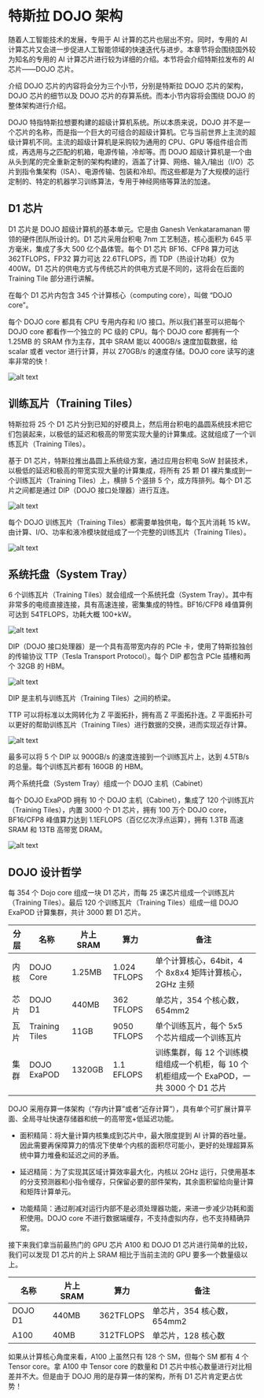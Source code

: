 <!--Copyright © 适用于[License](https://github.com/chenzomi12/AISystem)版权许可-->

# 特斯拉 DOJO 架构

随着人工智能技术的发展，专用于 AI 计算的芯片也层出不穷。同时，专用的 AI 计算芯片又会进一步促进人工智能领域的快速迭代与进步。本章节将会围绕国外较为知名的专用的 AI 计算芯片进行较为详细的介绍。本节将会介绍特斯拉发布的 AI 芯片——DOJO 芯片。

介绍 DOJO 芯片的内容将会分为三个小节，分别是特斯拉 DOJO 芯片的架构，DOJO 芯片的细节以及 DOJO 芯片的存算系统。而本小节内容将会围绕 DOJO 的整体架构进行介绍。

DOJO 特指特斯拉想要构建的超级计算机系统。所以本质来说，DOJO 并不是一个芯片的名称，而是指一个巨大的可组合的超级计算机。它与当前世界上主流的超级计算机不同。主流的超级计算机是采购较为通用的 CPU、GPU 等组件组合而成，再选用与之匹配的机箱，电源传输，冷却等。而 DOJO 超级计算机是一个由从头到尾的完全重新定制的架构构建的，涵盖了计算、网络、输入/输出（I/O）芯片到指令集架构（ISA）、电源传输、包装和冷却。而这些都是为了大规模的运行定制的、特定的机器学习训练算法，专用于神经网络等算法的加速。

## D1 芯片

D1 芯片是 DOJO 超级计算机的基本单元。它是由 Ganesh Venkataramanan 带领的硬件团队所设计的。D1 芯片采用台积电 7nm 工艺制造，核心面积为 645 平方毫米，集成了多大 500 亿个晶体管。每个 D1 芯片 BF16、CFP8 算力可达 362TFLOPS，FP32 算力可达 22.6TFLOPS，而 TDP（热设计功耗）仅为 400W。D1 芯片的供电方式与传统芯片的供电方式是不同的，这将会在后面的 Training Tile 部分进行讲解。

在每个 D1 芯片内包含 345 个计算核心（computing core），叫做 “DOJO core”。

每个 DOJO core 都具有 CPU 专用内存和 I/O 接口。所以我们甚至可以把每个 DOJO core 都看作一个独立的 PC 级的 CPU。每个 DOJO core 都拥有一个 1.25MB 的 SRAM 作为主存，其中 SRAM 能以 400GB/s 速度加载数据，给 scalar 或者 vector 进行计算，并以 270GB/s 的速度存储。DOJO core 读写的速率非常的快！

![alt text](./images/DOJOArch01.png)

## 训练瓦片（Training Tiles）

特斯拉将 25 个 D1 芯片分到已知的好模具上，然后用台积电的晶圆系统技术把它们包装起来，以极低的延迟和极高的带宽实现大量的计算集成。这就组成了一个训练瓦片（Training Tiles）。

基于 D1 芯片，特斯拉推出晶圆上系统级方案，通过应用台积电 SoW 封装技术，以极低的延迟和极高的带宽实现大量的计算集成，将所有 25 颗 D1 裸片集成到一个训练瓦片（Training Tiles）上，横排 5 个竖排 5 个，成方阵排列。每个 D1 芯片之间都是通过 DIP（DOJO 接口处理器）进行互连。

![alt text](./images/DOJOArch02.png)

每个 DOJO 训练瓦片（Training Tiles）都需要单独供电，每个瓦片消耗 15 kW。由计算、I/O、功率和液冷模块就组成了一个完整的训练瓦片（Training Tiles）。

![alt text](./images/DOJOArch03.jpg)

## 系统托盘（System Tray）

6 个训练瓦片（Training Tiles）就会组成一个系统托盘（System Tray）。其中有非常多的电缆直接连接，具有高速连接，密集集成的特性。BF16/CFP8 峰值算例可达到 54TFLOPS，功耗大概 100+kW。

![alt text](./images/DOJOArch04.png)

DIP（DOJO 接口处理器）是一个具有高带宽内存的 PCIe 卡，使用了特斯拉独创的传输协议 TTP（Tesla Transport Protocol）。每个 DIP 都包含 PCIe 插槽和两个 32GB 的 HBM。

![alt text](./images/DOJOArch05.png)

DIP 是主机与训练瓦片（Training Tiles）之间的桥梁。

TTP 可以将标准以太网转化为 Z 平面拓扑，拥有高 Z 平面拓扑连。Z 平面拓扑可以更好的帮助训练瓦片（Training Tiles）进行数据的交换，进而实现近存计算。

![alt text](./images/DOJOArch06.png)

最多可以将 5 个 DIP 以 900GB/s 的速度连接到一个训练瓦片上，达到 4.5TB/s 的总量。每个训练瓦片都有 160GB 的 HBM。

两个系统托盘（System Tray）组成一个 DOJO 主机（Cabinet）

每个 DOJO ExaPOD 拥有 10 个 DOJO 主机（Cabinet），集成了 120 个训练瓦片（Training Tiles），内置 3000 个 D1 芯片，拥有 100 万个 DOJO core，BF16/CFP8 峰值算力达到 1.1EFLOPS（百亿亿次浮点运算），拥有 1.3TB 高速 SRAM 和 13TB 高带宽 DRAM。

![alt text](./images/DOJOArch07.png)

## DOJO 设计哲学

每 354 个 Dojo core 组成一块 D1 芯片，而每 25 课芯片组成一个训练瓦片（Training Tiles）。最后 120 个训练瓦片（Training Tiles）组成一组 DOJO ExaPOD 计算集群，共计 3000 颗 D1 芯片。

| 分层 | 名称           | 片上 SRAM | 算力         | 备注                                                         |
| ---- | -------------- | -------- | ------------ | ------------------------------------------------------------ |
| 内核 | DOJO Core      | 1.25MB   | 1.024 TFLOPS | 单个计算核心，64bit，4 个 8x8x4 矩阵计算核心，2GHz 主频        |
| 芯片 | DOJO D1        | 440MB    | 362 TFLOPS   | 单芯片，354 个核心数，654mm2                                  |
| 瓦片 | Training Tiles | 11GB     | 9050 TFLOPS  | 单个训练瓦片，每个 5x5 个芯片组成一个训练瓦片                |
| 集群 | DOJO ExaPOD    | 1320GB   | 1.1 EFLOPS   | 训练集群，每 12 个训练模组组成一个机柜，每 10 个机柜组成一个 ExaPOD，一共 3000 个 D1 芯片 |

DOJO 采用存算一体架构（“存内计算”或者“近存计算”），具有单个可扩展计算平面、全局寻址快速存储器和统一的高带宽+低延迟功能。

* 面积精简：将大量计算内核集成到芯片中，最大限度提到 AI 计算的吞吐量。因此需要再保障算力的情况下使单个内核的面积尽可能小，更好的处理超算系统中算力堆叠和延迟之间的矛盾。

* 延迟精简：为了实现其区域计算效率最大化，内核以 2GHz 运行，只使用基本的分支预测器和小指令缓存，只保留必要的部件架构，其余面积留给向量计算和矩阵计算单元。

* 功能精简：通过削减对运行内部不是必须处理器功能，来进一步减少功耗和面积使用。DOJO core 不进行数据端缓存，不支持虚拟内存，也不支持精确异常。

接下来我们拿当前最热门的 GPU 芯片 A100 和 DOJO D1 芯片进行简单的比较，我们可以发现 D1 芯片的片上 SRAM 相比于当前主流的 GPU 要多一个数量级以上。

| 名称    | 片上 SRAM | 算力      | 备注                      |
| ------- | -------- | --------- | ------------------------- |
| DOJO D1 | 440MB    | 362TFLOPS | 单芯片，354 核心数，654mm2 |
| A100    | 40MB     | 312TFLOPS | 单芯片，128 核心数         |

如果从计算核心角度来看，A100 上虽然只有 128 个 SM，但每个 SM 都有 4 个 Tensor core。拿 A100 中 Tensor core 的数量和 D1 芯片中核心数量进行对比相差并不大。但是由于 DOJO 用的是存算一体的架构，所有 D1 芯片肯定更占优势！
